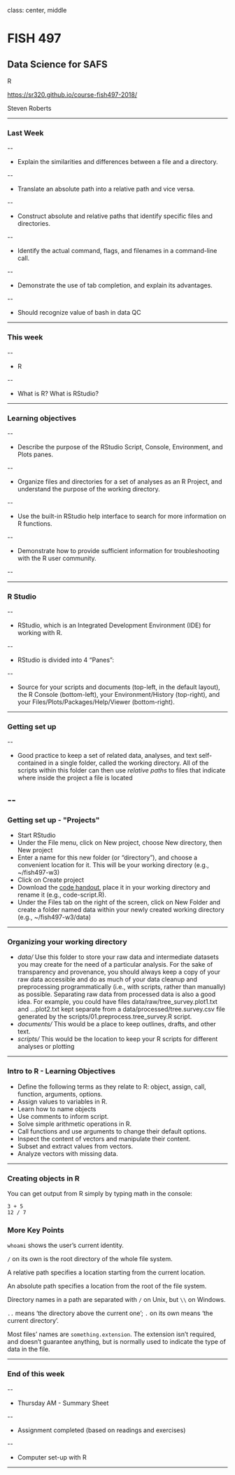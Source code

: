 class: center, middle

# FISH 497
## Data Science for SAFS

R

https://sr320.github.io/course-fish497-2018/


Steven Roberts



---

### Last Week
--


- Explain the similarities and differences between a file and a directory.

--

- Translate an absolute path into a relative path and vice versa.

--

- Construct absolute and relative paths that identify specific files and directories.

--

- Identify the actual command, flags, and filenames in a command-line call.

--

- Demonstrate the use of tab completion, and explain its advantages.

--

- Should recognize value of bash in data QC



---

### This week
--

- R

--

- What is R? What is RStudio?



---

### Learning objectives

--

- Describe the purpose of the RStudio Script, Console, Environment, and Plots panes.

--

- Organize files and directories for a set of analyses as an R Project, and understand the purpose of the working directory.

--

- Use the built-in RStudio help interface to search for more information on R functions.

--

- Demonstrate how to provide sufficient information for troubleshooting with the R user community.

--




---

### R Studio

--

- RStudio, which is an Integrated Development Environment (IDE) for working with R.

--

- RStudio is divided into 4 “Panes”:

--

- Source for your scripts and documents (top-left, in the default layout), the R Console (bottom-left), your Environment/History (top-right), and your Files/Plots/Packages/Help/Viewer (bottom-right).





---
### Getting set up

--

- Good practice to keep a set of related data, analyses, and text self-contained in a single folder, called the working directory. All of the scripts within this folder can then use *relative paths* to files that indicate where inside the project a file is located

--
---
### Getting set up - "Projects"

- Start RStudio
- Under the File menu, click on New project, choose New directory, then New project
- Enter a name for this new folder (or “directory”), and choose a convenient location for it. This will be your working directory (e.g., ~/fish497-w3)
- Click on Create project
- Download the [code handout](http://www.datacarpentry.org/R-ecology-lesson/code-handout.R), place it in your working directory and rename it (e.g.,  code-script.R).
- Under the Files tab on the right of the screen, click on New Folder and create a folder named data within your newly created working directory (e.g., ~/fish497-w3/data)

---

### Organizing your working directory

- *data/* Use this folder to store your raw data and intermediate datasets you may create for the need of a particular analysis. For the sake of transparency and provenance, you should always keep a copy of your raw data accessible and do as much of your data cleanup and preprocessing programmatically (i.e., with scripts, rather than manually) as possible. Separating raw data from processed data is also a good idea. For example, you could have files  data/raw/tree_survey.plot1.txt and ...plot2.txt kept separate from a  data/processed/tree.survey.csv file generated by the  scripts/01.preprocess.tree_survey.R script.
- *documents/* This would be a place to keep outlines, drafts, and other text.
- *scripts/* This would be the location to keep your R scripts for different analyses or plotting



---

### Intro to R - Learning Objectives

- Define the following terms as they relate to R: object, assign, call, function, arguments, options.
- Assign values to variables in R.
- Learn how to name objects
- Use comments to inform script.
- Solve simple arithmetic operations in R.
- Call functions and use arguments to change their default options.
- Inspect the content of vectors and manipulate their content.
- Subset and extract values from vectors.
- Analyze vectors with missing data.


---

### Creating objects in R

You can get output from R simply by typing math in the console:

```
3 + 5
12 / 7
```




### More Key Points

`whoami` shows the user’s current identity.

`/` on its own is the root directory of the whole file system.

A relative path specifies a location starting from the current location.

An absolute path specifies a location from the root of the file system.

Directory names in a path are separated with `/` on Unix, but `\\` on Windows.

`..` means ‘the directory above the current one’; `.` on its own means ‘the current directory’.

Most files’ names are `something.extension`. The extension isn’t required, and doesn’t guarantee anything, but is normally used to indicate the type of data in the file.

---



### End of this week

--

- Thursday AM - Summary Sheet

--

- Assignment completed (based on readings and exercises)

--

- Computer set-up with R




---

